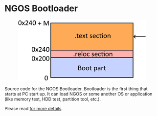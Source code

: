 NGOS Bootloader
===============

<p align="center">
    <img src="https://github.com/Gris87/ngos/blob/master/src/os/bootloader/Image%20structure.png?raw=true" alt="Image structure"/>
</p>

Source code for the NGOS Bootloader. Bootloader is the first thing that starts at PC start up. It can load NGOS or some another OS or application (like memory test, HDD test, partition tool, etc.).

Please read [for more details](../../../docs/0.%20Intro/6.%20Source%20code/1.%20NGOS/5.%20Bootloader/README.md).
